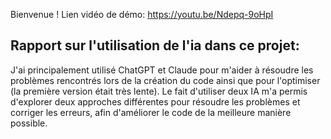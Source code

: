 Bienvenue !
Lien vidéo de démo: https://youtu.be/Ndepq-9oHpI

## Rapport sur l'utilisation de l'ia dans ce projet:

J'ai principalement utilisé ChatGPT et Claude pour m'aider à résoudre les problèmes rencontrés lors de la création du code ainsi que pour l'optimiser (la première version était très lente).
Le fait d'utiliser deux IA m'a permis d'explorer deux approches différentes pour résoudre les problèmes et corriger les erreurs, afin d'améliorer le code de la meilleure manière possible.
